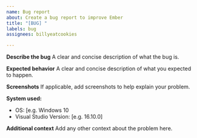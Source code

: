 ```yaml
---
name: Bug report
about: Create a bug report to improve Ember
title: "[BUG] "
labels: bug
assignees: billyeatcookies

---
```


**Describe the bug**
A clear and concise description of what the bug is.

**Expected behavior**
A clear and concise description of what you expected to happen.

**Screenshots**
If applicable, add screenshots to help explain your problem.

**System used:**
 - OS: [e.g. Windows 10
 - Visual Studio Version: [e.g. 16.10.0]

**Additional context**
Add any other context about the problem here.
